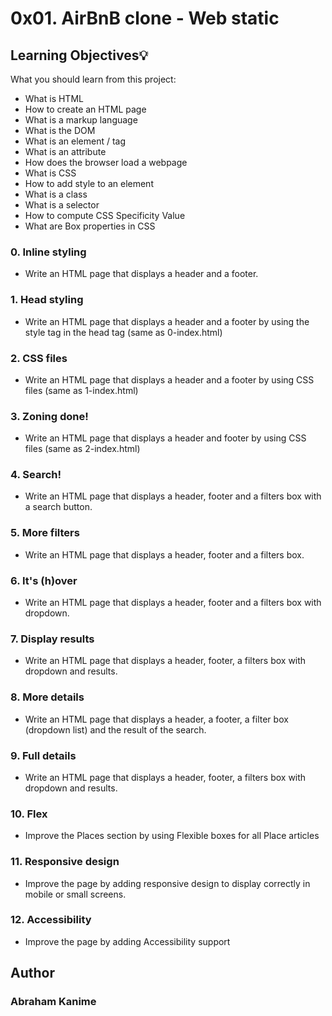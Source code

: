 # 0x01. AirBnB clone - Web static
## Learning Objectives💡
What you should learn from this project:

* What is HTML
* How to create an HTML page
* What is a markup language
* What is the DOM
* What is an element / tag
* What is an attribute
* How does the browser load a webpage
* What is CSS
* How to add style to an element
* What is a class
* What is a selector
* How to compute CSS Specificity Value
* What are Box properties in CSS
### 0. Inline styling
* Write an HTML page that displays a header and a footer.
### 1. Head styling
* Write an HTML page that displays a header and a footer by using the style tag in the head tag (same as 0-index.html)
### 2. CSS files
* Write an HTML page that displays a header and a footer by using CSS files (same as 1-index.html)
### 3. Zoning done!
* Write an HTML page that displays a header and footer by using CSS files (same as 2-index.html)
### 4. Search!
* Write an HTML page that displays a header, footer and a filters box with a search button.
### 5. More filters
* Write an HTML page that displays a header, footer and a filters box.
### 6. It's (h)over
* Write an HTML page that displays a header, footer and a filters box with dropdown.
### 7. Display results
* Write an HTML page that displays a header, footer, a filters box with dropdown and results.
### 8. More details
* Write an HTML page that displays a header, a footer, a filter box (dropdown list) and the result of the search.
### 9. Full details
* Write an HTML page that displays a header, footer, a filters box with dropdown and results.
### 10. Flex
* Improve the Places section by using Flexible boxes for all Place articles
### 11. Responsive design
* Improve the page by adding responsive design to display correctly in mobile or small screens.
### 12. Accessibility
* Improve the page by adding Accessibility support
## Author
### Abraham Kanime
